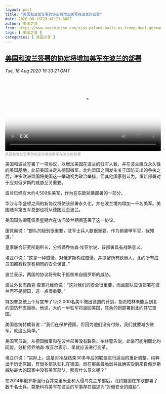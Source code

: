 ```yaml
---
layout: post
title: "美国和波兰签署的协定将增加美军在波兰的部署"
date: 2020-08-18T23:41:21.000Z
author: 美国之音
from: https://www.voachinese.com/a/as-poland-hails-us-troop-deal-germany-fears-weakening-of-nato-20200818/5548551.html
tags: [ 美国之音 ]
categories: [ 美国之音 ]
---
```

<!--1597794081000-->
[美国和波兰签署的协定将增加美军在波兰的部署](https://www.voachinese.com/a/as-poland-hails-us-troop-deal-germany-fears-weakening-of-nato-20200818/5548551.html)
------

<div>
<div><i>Tue, 18 Aug 2020 19:33:21 GMT</i></div><video poster="https://images.weserv.nl?url=gdb.voanews.com/22d39749-55ee-4679-92df-63bde75ad38b_tv_r1_s_w900.jpg" src="https://av.voanews.com/Videoroot/Pangeavideo/2020/08/2/22/22d39749-55ee-4679-92df-63bde75ad38b_240p.mp4" style="width:100%" controls></video><div><small style="color: #999;">美国和波兰签署的协定将增加美军在波兰的部署</small></div><p>美国和波兰签署了一项协议，以增加美国在波兰的驻军人数，并在波兰建立永久性的美国基地。此前美国决定从德国撤军。北约盟国之间发生关于国防支出的争执之后，许多欧洲盟国将美国这一举动视为政治举措，但其他国家则认为，重新部署对于应对俄罗斯的威胁至关重要。</p><p>波兰已经有大约4,500名美军，作为在东欧轮换部署的一部分。</p><p>华沙与华盛顿之间的新协议将使该部署永久化，并在波兰境内增加一千名美军。美国陆军第五军总部也将从德国迁至波兰。</p><p>美国国务卿蓬佩奥星期六在访问波兰期间签署了这一协议。</p><p>蓬佩奥说：“部队的级别很重要，驻军士兵人数很重要。作为前装甲军官，我知道。”</p><p>皇家联合研究所副所长，分析师乔纳森·埃亚尔说，该部署具有战略意义。</p><p>埃亚尔说：“这是一种威慑。对俄罗斯构成威慑，并提醒所有欧洲人，北约所有成员国都有权享有相同的安全保证。”</p><p>波兰表示，两国的协议将有助于抵御来自俄罗斯的威胁。</p><p>波兰外长杰西克·查普托维奇说：“这对我们的安全很重要，而且部队应该部署在波兰而不是德国，这一点很重要。”</p><p>特朗普总统上个月宣布了1万2,000名美军撤出德国的计划，指责柏林未能达到北约国防开支目标。他说，大约一半驻军将返回美国，其余的则部署到北约其它盟国。</p><p>美国总统特朗普说：“我们在保护德国。但因为他们没有付账，我们就要减少驻军。就这么简单。”</p><p>美国官员说，从德国撤军和在波兰部署没有联系。柏林警告说，此举可能削弱北约同盟。分析师乔纳森·埃亚尔表示，早就应该进行变革。</p><p>埃亚尔说：“实际上，这是对冷战结束30多年后的联盟进行适当的重新调整。纯粹出于历史原因，有很多部队驻扎在德国，而在那些最脆弱并且确实受到来自俄罗斯威胁最大的国家中没有美军部队，那有什么意义呢？”</p><p>在2014年俄罗斯强行吞并克里米亚和入侵乌克兰东部后，北约盟国在东欧部署了数千名士兵。莫斯科将美军在波兰的军事存在描述为“对俄安全的威胁”。</p>
</div>
